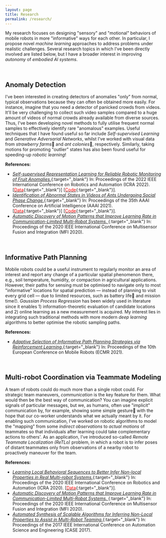 ```yaml
---
layout: page
title: Research
permalink: /research/
---
```


My research focuses on designing "sensory" and "motional" behaviors of mobile robots in more "informative" ways for each other. 
In particular, I propose novel *machine learning* approaches to address problems under realistic challenges. 
Several research topics in which I've been directly involved are listed below, but I have a broader interest in improving *autonomy* of *embodied AI systems*.

<br />

## Anomaly Detection

I've been interested in creating detectors of anomalies "only" from normal, typical observations because they can often be obtained more easily. For instance, imagine that you need a detector of panicked crowds from videos. It'll be very challenging to collect such video samples compared to a huge amount of videos of normal crowds already available from diverse sources. Thus, I've been developing novel methods to fully utilise frequent normal samples to effectively identify rare "anomalous" examples. Useful techniques that I have found useful so far include *Self-supervised Learning* and *Generative Adversarial Networks*, whilst I've worked with visual data from *strawberry farms*🍓 and *ant colonies*🐜, respectively. Similarly, taking motions for promoting "outlier" states has also been found useful for speeding-up *robotic learning*!

**References:**

- [*Self-supervised Representation Learning for
Reliable Robotic Monitoring of Fruit Anomalies.*](https://arxiv.org/abs/2109.10135){:target="_blank"}
In: Proceedings of the 2022 IEEE International Conference on Robotics and Automation (ICRA 2022).
\[[<span style="color:red">Data</span>](https://github.com/ctyeong/Riseholme-2021){:target="_blank"}\]
\[[<span style="color:red">Code</span>](https://github.com/ctyeong/CH-Rand){:target="_blank"}\].
- [*Identification of Abnormal States in Videos of Ants Undergoing Social Phase Change.*](https://ojs.aaai.org/index.php/AAAI/article/view/17794){:target="_blank"}
In: Proceedings of the 35th AAAI Conference on Artificial Intelligence (AAAI 2021).
\[[<span style="color:red">Data</span>](https://github.com/ctyeong/OpticalFlows_HsAnts){:target="_blank"}\]
\[[<span style="color:red">Code</span>](https://github.com/ctyeong/IO-GEN){:target="_blank"}\].
- [*Automatic Discovery of Motion Patterns that Improve Learning Rate in Communication-Limited Multi-Robot Systems.* ](https://ieeexplore.ieee.org/abstract/document/9235218){:target="_blank"}
In: Proceedings of the 2020 IEEE International Conference on Multisensor Fusion and Integration (MFI 2020).

<br />

## Informative Path Planning

Mobile robots could be a useful instrument to regularly monitor an area of interest and report any change of a particular spatial phenomenon there, e.g., soil temperature, humidity, or compaction in agricultural applications. However, their paths for sensing must be optimised to navigate only to most "informative" locations for spatial prediction &mdash; instead of planning to visit every grid cell  &mdash; due to limited resources, such as battery life🔋 and mission time⏰. *Gaussian Process Regression* has been widely used in literature since it enables 1) information-theoretic evaluation of candidate locations and 2) online learning as a new measurement is acquired. My interest lies in integrating such traditional methods with more modern *deep learning* algorithms to better optimise the robotic sampling paths. 

**References:**

- [*Adaptive Selection of Informative Path Planning Strategies via
Reinforcement Learning.*](https://ieeexplore.ieee.org/document/9568796){:target="_blank"}
In: Proceedings of the 10th European Conference on Mobile Robots (ECMR 2021).

<br />

## Multi-robot Coordination via Teammate Modeling

A team of robots could do much more than a single robot could. For strategic team maneuvers, *communication* is the key feature for them. What would then be the best way of communication? You can imagine explicit signals of particular messages, but we, as humans, often use "implicit"  communication by, for example, showing some simple gesture👋 with the hope that our co-worker understands what we actually meant by it. For enabling such communication, I've worked on robotic algorithms to model the "mapping" from some *indirect* *observations* to *actual* *motions* of teammates so that individuals after learning could take complementary actions to others'. As an application, I've introduced so-called *Remote Teammate Localization (ReTLo)* problem, in which a robot is to infer poses of distant teammates only from observations of a nearby robot to proactively maneuver for the team. 

**References:**

- [*Learning Local Behavioral Sequences to Better Infer Non-local Properties in Real Multi-robot Systems.*](https://ieeexplore.ieee.org/document/9196728){:target="_blank"} 
In: Proceedings of the 2020 IEEE International Conference on Robotics and Automation (ICRA 2020). 
\[[<span style="color:red">Data</span>](https://github.com/ctyeong/ReTLo){:target="_blank"}\].
- [*Automatic Discovery of Motion Patterns that Improve Learning Rate in Communication-Limited Multi-Robot Systems.* ](https://ieeexplore.ieee.org/abstract/document/9235218){:target="_blank"}
In: Proceedings of the 2020 IEEE International Conference on Multisensor Fusion and Integration (MFI 2020).
- [*Automated Synthesis of Scalable Algorithms for Inferring Non-Local Properties to Assist in Multi-Robot Teaming.*](https://ieeexplore.ieee.org/document/8256320){:target="_blank"} 
In: Proceedings of the 2017 IEEE International Conference on Automation Science and Engineering (CASE 2017). 